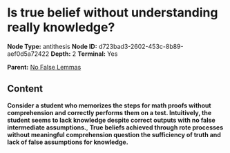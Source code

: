 # Is true belief without understanding really knowledge?

**Node Type:** antithesis
**Node ID:** d723bad3-2602-453c-8b89-aef0d5a72422
**Depth:** 2
**Terminal:** Yes

**Parent:** [No False Lemmas](no-false-lemmas.md)

## Content

**Consider a student who memorizes the steps for math proofs without comprehension and correctly performs them on a test. Intuitively, the student seems to lack knowledge despite correct outputs with no false intermediate assumptions.**, **True beliefs achieved through rote processes without meaningful comprehension question the sufficiency of truth and lack of false assumptions for knowledge.**
